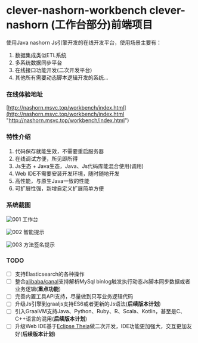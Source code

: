 # clever-nashorn-workbench clever-nashorn (工作台部分)前端项目

使用Java nashorn Js引擎开发的在线开发平台，使用场景主要有：
1. 数据集成类似ETL系统
2. 多系统数据同步平台
3. 在线接口功能开发(二次开发平台)
4. 其他所有需要动态脚本逻辑开发的系统...

### 在线体验地址

[http://nashorn.msvc.top/workbench/index.html](http://nashorn.msvc.top/workbench/index.html "http://nashorn.msvc.top/workbench/index.html")


### 特性介绍

1. 代码保存就能生效，不需要重启服务器
2. 在线调试方便，所见即所得
3. Js生态 + Java生态，Java、Js代码库能混合使用(调用)
4. Web IDE不需要安装开发环境，随时随地开发
5. 高性能，与原生Java一致的性能
6. 可扩展性强，新增自定义扩展简单方便

### 系统截图

![001](https://raw.githubusercontent.com/Lzw2016/clever-nashorn/master/images/001.png)
工作台


![002](https://raw.githubusercontent.com/Lzw2016/clever-nashorn/master/images/002.png)
智能提示


![003](https://raw.githubusercontent.com/Lzw2016/clever-nashorn/master/images/003.png)
方法签名提示

### TODO

- [ ] 支持Elasticsearch的各种操作
- [ ] 整合[alibaba/canal](https://github.com/alibaba/canal "alibaba/canal")支持解析MySql binlog触发执行动态Js脚本同步数据或者业务逻辑(**重点功能**)
- [ ] 完善内置工具API支持，尽量做到只写业务逻辑代码
- [ ] 升级Js引擎到graaljs支持ES6或者更新的Js语法(**后续版本计划**)
- [ ] 引入GraalVM支持Java、Python、Ruby、R、Scala、Kotlin，甚至是C、C++语言的混用(**后续版本计划**)
- [ ] 升级Web IDE基于[Eclipse Theia](https://theia-ide.org/ "Eclipse Theia")做二次开发，IDE功能更加强大，交互更加友好(**后续版本计划**)
